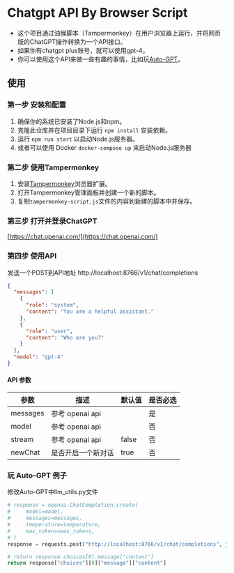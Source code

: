 # Chatgpt API By Browser Script

- 这个项目通过油猴脚本（Tampermonkey）在用户浏览器上运行，并将网页版的ChatGPT操作转换为一个API接口。
- 如果你有chatgpt plus账号，就可以使用gpt-4。
- 你可以使用这个API来做一些有趣的事情，比如玩[Auto-GPT](https://github.com/Significant-Gravitas/Auto-GPT)。

## 使用

### 第一步 安装和配置

1. 确保你的系统已安装了Node.js和npm。
2. 克隆此仓库并在项目目录下运行 `npm install` 安装依赖。
3. 运行 `npm run start` 以启动Node.js服务器。
4. 或者可以使用 Docker `docker-compose up` 来启动Node.js服务器

### 第二步 使用Tampermonkey

1. 安装[Tampermonkey](https://www.tampermonkey.net/)浏览器扩展。
2. 打开Tampermonkey管理面板并创建一个新的脚本。
3. 复制`tampermonkey-script.js`文件的内容到新建的脚本中并保存。

### 第三步 打开并登录ChatGPT

[https://chat.openai.com/](https://chat.openai.com/)

### 第四步 使用API

发送一个POST到API地址 http://localhost:8766/v1/chat/completions

```json
{
  "messages": [
    {
      "role": "system",
      "content": "You are a helpful assistant."
    },
    {
      "role": "user",
      "content": "Who are you?"
    }
  ],
  "model": "gpt-4"
}

```
#### API 参数

| 参数        | 描述                                            | 默认值  | 是否必选 |
|-------------|---------------------------------------------------|--------|----------|
| messages    | 参考 openai api                       |      | 是       |
| model       | 参考 openai api                     |  | 否       |
| stream      | 参考 openai api                        | false  | 否       |
| newChat     | 是否开启一个新对话                          | true  | 否       |


### 玩 Auto-GPT 例子

修改Auto-GPT中llm_utils.py文件

```python
# response = openai.ChatCompletion.create(
#     model=model,
#     messages=messages,
#     temperature=temperature,
#     max_tokens=max_tokens,
# )
response = requests.post("http://localhost:8766/v1/chat/completions", json={"messages": messages, "model": model, "newChat": False, "temperature": temperature, "max_tokens": max_tokens}).json()

# return response.choices[0].message["content"]
return response["choices"][0]["message"]["content"]
```
